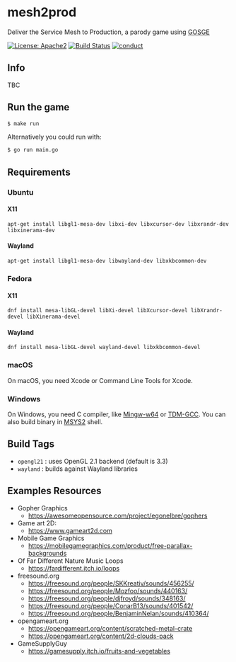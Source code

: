 # mesh2prod
Deliver the Service Mesh to Production, a parody game using [GOSGE](https://github.com/juan-medina/gosge)

[![License: Apache2](https://img.shields.io/badge/license-Apache%202-blue.svg)](/LICENSE)
[![Build Status](https://travis-ci.com/juan-medina/gosge.svg?branch=main)](https://travis-ci.com/juan-medina/mesh2prod)
[![conduct](https://img.shields.io/badge/code%20of%20conduct-contributor%20covenant%202.0-purple.svg?style=flat-square)](https://www.contributor-covenant.org/version/2/0/code_of_conduct/)

## Info

TBC

## Run the game


```bash
$ make run
```

Alternatively you could run with:

```bash
$ go run main.go
```

## Requirements

### Ubuntu

#### X11

    apt-get install libgl1-mesa-dev libxi-dev libxcursor-dev libxrandr-dev libxinerama-dev

#### Wayland

    apt-get install libgl1-mesa-dev libwayland-dev libxkbcommon-dev

### Fedora

#### X11

    dnf install mesa-libGL-devel libXi-devel libXcursor-devel libXrandr-devel libXinerama-devel

#### Wayland

    dnf install mesa-libGL-devel wayland-devel libxkbcommon-devel

### macOS

On macOS, you need Xcode or Command Line Tools for Xcode.

### Windows

On Windows, you need C compiler, like [Mingw-w64](https://mingw-w64.org) or [TDM-GCC](http://tdm-gcc.tdragon.net/).
You can also build binary in [MSYS2](https://msys2.github.io/) shell.

## Build Tags

- `opengl21` : uses OpenGL 2.1 backend (default is 3.3)
- `wayland` : builds against Wayland libraries

## Examples Resources
- Gopher Graphics
    - https://awesomeopensource.com/project/egonelbre/gophers
- Game art 2D:
    - https://www.gameart2d.com
- Mobile Game Graphics
    - https://mobilegamegraphics.com/product/free-parallax-backgrounds
- Of Far Different Nature Music Loops
    - https://fardifferent.itch.io/loops
- freesound.org
    - https://freesound.org/people/SKKreativ/sounds/456255/
    - https://freesound.org/people/Mozfoo/sounds/440163/
    - https://freesound.org/people/djfroyd/sounds/348163/
    - https://freesound.org/people/ConarB13/sounds/401542/
    - https://freesound.org/people/BenjaminNelan/sounds/410364/
- opengameart.org
    - https://opengameart.org/content/scratched-metal-crate
    - https://opengameart.org/content/2d-clouds-pack
- GameSupplyGuy
    - https://gamesupply.itch.io/fruits-and-vegetables

